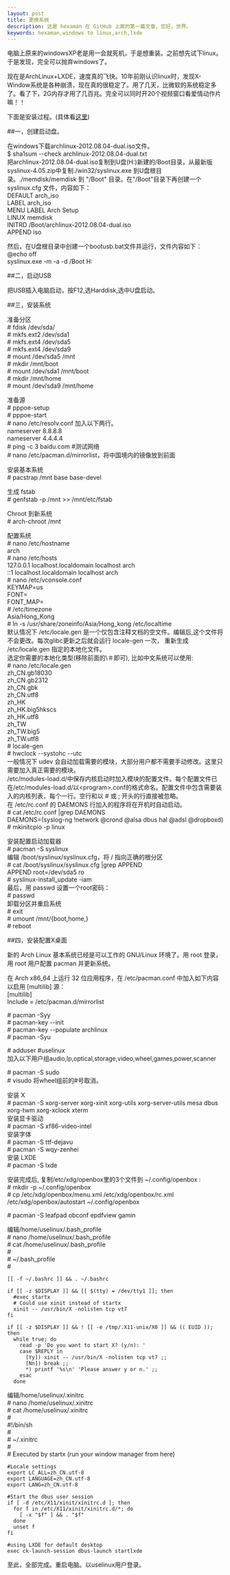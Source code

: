 ```yaml
---
layout: post
title: 更换系统
description: 这是 hexaman 在 GitHub 上面的第一篇文章，您好，世界。
keywords: hexaman,windows to linux,arch,lxde
---
```


电脑上原来的windowsXP老是用一会就死机，于是想重装。之前想先试下linux。于是发现，完全可以抛弃windows了。

现在是ArchLinux+LXDE，速度真的飞快。10年前刚认识linux时，发现X-Window系统是各种崩溃，现在真的很稳定了。用了几天，比微软的系统稳定多了。看了下，2G内存才用了几百兆。完全可以同时开20个视频窗口看爱情动作片嘛！！

下面是安装过程。(具体看<a href="https://wiki.archlinux.org/index.php/Beginners%27_Guide_(%E7%AE%80%E4%BD%93%E4%B8%AD%E6%96%87)">这里</a>)

##一，创建启动盘。

在windows下载archlinux-2012.08.04-dual.iso文件。  
$ sha1sum --check archlinux-2012.08.04-dual.txt   
把archlinux-2012.08.04-dual.iso复制到U盘(H:)新建的/Boot目录，从最新版syslinux-4.05.zip中复制./win32/syslinux.exe 到U盘根目录。./memdisk/memdisk 到 "/Boot" 目录。在"/Boot"目录下再创建一个 syslinux.cfg 文件，内容如下：  
    DEFAULT arch_iso  
    LABEL arch_iso  
            MENU LABEL Arch Setup  
            LINUX memdisk  
            INITRD /Boot/archlinux-2012.08.04-dual.iso  
            APPEND iso  

然后，在U盘根目录中创建一个bootusb.bat文件并运行，文件内容如下：  
    @echo off   
    syslinux.exe -m -a -d /Boot H:   

##二，启动USB 

把USB插入电脑启动，按F12,选Harddisk,选中U盘启动。

##三，安装系统

准备分区   
\# fdisk /dev/sda/  
\# mkfs.ext2 /dev/sda1  
\# mkfs.ext4 /dev/sda5  
\# mkfs.ext4 /dev/sda9  
\# mount /dev/sda5 /mnt  
\# mkdir /mnt/boot  
\# mount /dev/sda1 /mnt/boot  
\# mkdir /mnt/home  
\# mount /dev/sda9 /mnt/home  

准备源  
\# pppoe-setup  
\# pppoe-start  
\# nano /etc/resolv.conf 加入以下两行。  
nameserver 8.8.8.8  
nameserver 4.4.4.4  
\# ping -c 3 baidu.com   \#测试网络  
\# nano /etc/pacman.d/mirrorlist，将中国境内的镜像放到前面

安装基本系统  
\# pacstrap /mnt base base-devel  

生成 fstab  
\# genfstab -p /mnt >> /mnt/etc/fstab  

Chroot 到新系统  
\# arch-chroot /mnt  

配置系统  
\# nano /etc/hostname  
arch  
\# nano /etc/hosts  
    127.0.0.1   localhost.localdomain   localhost arch  
    ::1         localhost.localdomain   localhost arch  
\# nano /etc/vconsole.conf  
    KEYMAP=us  
    FONT=  
    FONT_MAP=  
\# /etc/timezone  
    Asia/Hong_Kong  
\# ln -s /usr/share/zoneinfo/Asia/Hong_kong /etc/localtime   
默认情况下 /etc/locale.gen 是一个仅包含注释文档的空文件。编辑后,这个文件将不会更改。每次glibc更新之后就会运行 locale-gen 一次， 重新生成 /etc/locale.gen 指定的本地化文件。  
选定你需要的本地化类型(移除前面的\＃即可), 比如中文系统可以使用:  
\# nano /etc/locale.gen  
zh_CN.gb18030  
zh_CN.gb2312  
zh_CN.gbk  
zh_CN.utf8  
zh_HK  
zh_HK.big5hkscs  
zh_HK.utf8  
zh_TW  
zh_TW.big5  
zh_TW.utf8  
\# locale-gen  
\# hwclock --systohc --utc  
一般情况下 udev 会自动加载需要的模块，大部分用户都不需要手动修改。这里只需要加入真正需要的模块。  
/etc/modules-load.d/中保存内核启动时加入模块的配置文件。每个配置文件已在/etc/modules-load.d/以\<program\>.conf的格式命名。配置文件中包含需要装入的内核列表，每个一行。空行和以 \# 或 ; 开头的行直接被忽略。  
在 /etc/rc.conf 的 DAEMONS 行加入的程序将在开机时自动启动。  
\# cat /etc/rc.conf |grep DAEMONS  
    DAEMONS=(syslog-ng !network @crond @alsa dbus hal @adsl @dropboxd)  
\# mkinitcpio -p linux  

安装配置启动加载器  
\# pacman -S syslinux  
编辑 /boot/syslinux/syslinux.cfg，将 / 指向正确的根分区  
\# cat /boot/syslinux/syslinux.cfg |grep APPEND  
	APPEND root=/dev/sda5 ro  
\# syslinux-install_update -iam  
最后，用 passwd 设置一个root密码：  
\# passwd  
卸载分区并重启系统  
\# exit  
\# umount /mnt/{boot,home,}  
\# reboot  

##四，安装配置X桌面

新的 Arch Linux 基本系统已经是可以工作的 GNU/Linux 环境了。用 root 登录，用 root 用户配置 pacman 并更新系统。  

在 Arch x86_64 上运行 32 位应用程序，在 /etc/pacman.conf 中加入如下内容以启用 [multilib] 源：  
[multilib]  
Include = /etc/pacman.d/mirrorlist  

\# pacman -Syy  
\# pacman-key --init  
\# pacman-key --populate archlinux  
\# pacman -Syu  

\# adduser      \#uselinux  
加入以下用户组audio,lp,optical,storage,video,wheel,games,power,scanner  

\# pacman -S sudo  
\# visudo 将wheel组前的\#号取消。  

安装 X  
\# pacman -S xorg-server xorg-xinit xorg-utils xorg-server-utils mesa dbus xorg-twm xorg-xclock xterm  
安装显卡驱动  
\# pacman -S xf86-video-intel  
安装字体  
\# pacman -S ttf-dejavu  
\# pacman -S wqy-zenhei  
安装 LXDE  
\# pacman -S lxde  

安装完成后, 复制/etc/xdg/openbox里的3个文件到 ~/.config/openbox :  
\# mkdir -p ~/.config/openbox  
\# cp /etc/xdg/openbox/menu.xml /etc/xdg/openbox/rc.xml /etc/xdg/openbox/autostart ~/.config/openbox  

\# pacman -S leafpad obconf epdfview gamin  

编辑/home/uselinux/.bash_profile  
    # nano /home/uselinux/.bash_profile  
    # cat /home/uselinux/.bash_profile  
     #  
    # ~/.bash_profile  
     #  

    [[ -f ~/.bashrc ]] && . ~/.bashrc  

    if [[ -z $DISPLAY ]] && [[ $(tty) = /dev/tty1 ]]; then  
      #exec startx  
      # Could use xinit instead of startx  
      xinit -- /usr/bin/X -nolisten tcp vt7  
    fi  

    if [[ -z $DISPLAY ]] && ! [[ -e /tmp/.X11-unix/X0 ]] && (( EUID )); then  
      while true; do  
        read -p 'Do you want to start X? (y/n): '  
        case $REPLY in  
          [Yy]) xinit -- /usr/bin/X -nolisten tcp vt7 ;;  
          [Nn]) break ;;  
          *) printf '%s\n' 'Please answer y or n.' ;;  
        esac  
      done  

编辑/home/uselinux/.xinitrc  
    # nano /home/uselinux/.xinitrc  
    # cat /home/uselinux/.xinitrc  
    #  
    #!/bin/sh  
    #  
    # ~/.xinitrc  
    #  
    # Executed by startx (run your window manager from here)  

    #Locale settings  
    export LC_ALL=zh_CN.utf-8  
    export LANGUAGE=zh_CN.utf-8  
    export LANG=zh_CN.utf-8  

    #Start the dbus user session  
    if [ -d /etc/X11/xinit/xinitrc.d ]; then  
      for f in /etc/X11/xinit/xinitrc.d/*; do  
        [ -x "$f" ] && . "$f"  
      done  
      unset f  
    fi  

    #using LXDE for default desktop  
    exec ck-launch-session dbus-launch startlxde  

至此，全部完成。重启电脑。以uselinux用户登录。
